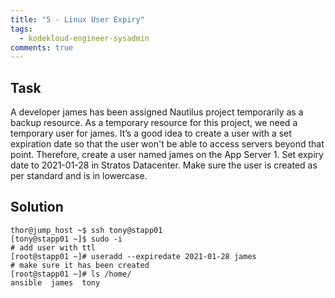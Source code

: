 ```yaml
---
title: "5 - Linux User Expiry"
tags:
  - kodekloud-engineer-sysadmin
comments: true
---
```


## Task

A developer james has been assigned Nautilus project temporarily as a backup resource. As a temporary resource for this project, we need a temporary user for james. It’s a good idea to create a user with a set expiration date so that the user won't be able to access servers beyond that point.
Therefore, create a user named james on the App Server 1. Set expiry date to 2021-01-28 in Stratos Datacenter. Make sure the user is created as per standard and is in lowercase.

## Solution

```shell
thor@jump_host ~$ ssh tony@stapp01
[tony@stapp01 ~]$ sudo -i
# add user with ttl
[root@stapp01 ~]# useradd --expiredate 2021-01-28 james
# make sure it has been created
[root@stapp01 ~]# ls /home/
ansible  james  tony
```

